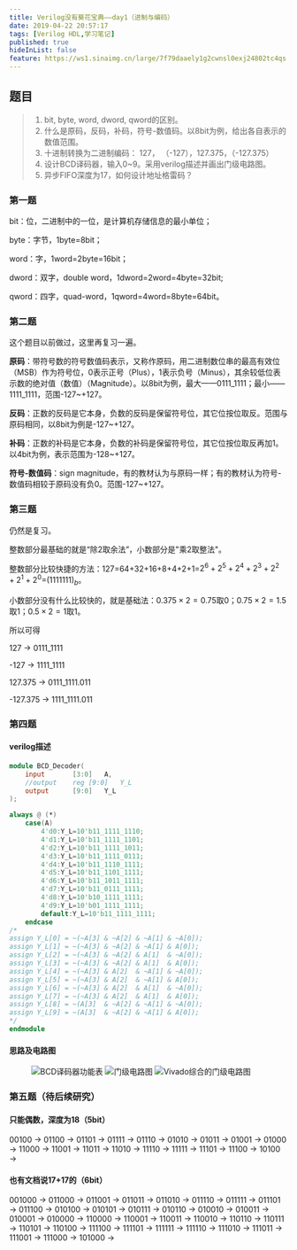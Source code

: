 ```yaml
---
title: Verilog没有葵花宝典——day1（进制与编码）
date: 2019-04-22 20:57:17
tags: [Verilog HDL,学习笔记]
published: true
hideInList: false
feature: https://ws1.sinaimg.cn/large/7f79daaely1g2cwnsl0exj24802tc4qs.jpg
---
```

## 题目
>1. bit, byte, word, dword, qword的区别。
>2. 什么是原码，反码，补码，符号-数值码。以8bit为例，给出各自表示的数值范围。
>3. 十进制转换为二进制编码： 127， （-127），127.375，（-127.375）
>4. 设计BCD译码器，输入0~9。采用verilog描述并画出门级电路图。
>5. 异步FIFO深度为17，如何设计地址格雷码？

<!-- more -->

### 第一题
bit：位，二进制中的一位，是计算机存储信息的最小单位；

byte：字节，1byte=8bit；

word：字，1word=2byte=16bit；

dword：双字，double word，1dword=2word=4byte=32bit;

qword：四字，quad-word，1qword=4word=8byte=64bit。

### 第二题

这个题目以前做过，这里再复习一遍。

**原码**：带符号数的符号数值码表示，又称作原码，用二进制数位串的最高有效位（MSB）作为符号位，0表示正号（Plus），1表示负号（Minus），其余较低位表示数的绝对值（数值）（Magnitude）。以8bit为例，最大——0111_1111；最小——1111_1111，范围-127~+127。

**反码**：正数的反码是它本身，负数的反码是保留符号位，其它位按位取反。范围与原码相同，以8bit为例是-127~+127。

**补码**：正数的补码是它本身，负数的补码是保留符号位，其它位按位取反再加1。以4bit为例，表示范围为-128~+127。

**符号-数值码**：sign magnitude，有的教材认为与原码一样；有的教材认为符号-数值码相较于原码没有负0。范围-127~+127。

### 第三题

仍然是复习。

整数部分最基础的就是“除2取余法”，小数部分是"乘2取整法"。

整数部分比较快捷的方法：127=64+32+16+8+4+2+1=$2^6+2^5+2^4+2^3+2^2+2^1+2^0$=$(1111111)_b$。

小数部分没有什么比较快的，就是基础法：$0.375\times2=0.75$取0；$0.75\times2=1.5$取1；$0.5\times2=1$取1。

所以可得

127 $\to$ 0111_1111

-127 $\to$ 1111_1111

127.375 $\to$ 0111_1111.011

-127.375 $\to$ 1111_1111.011

### 第四题

#### verilog描述
```v
module BCD_Decoder(
	input		[3:0]	A,
	//output	reg	[9:0]	Y_L
	output		[9:0]	Y_L
);

always @ (*)
	case(A)
		4'd0:Y_L=10'b11_1111_1110;
		4'd1:Y_L=10'b11_1111_1101;
		4'd2:Y_L=10'b11_1111_1011;
		4'd3:Y_L=10'b11_1111_0111;
		4'd4:Y_L=10'b11_1110_1111;
		4'd5:Y_L=10'b11_1101_1111;
		4'd6:Y_L=10'b11_1011_1111;
		4'd7:Y_L=10'b11_0111_1111;
		4'd8:Y_L=10'b10_1111_1111;
		4'd9:Y_L=10'b01_1111_1111;
		default:Y_L=10'b11_1111_1111;
	endcase
/*
assign Y_L[0] = ~(~A[3] & ~A[2] & ~A[1] & ~A[0]);
assign Y_L[1] = ~(~A[3] & ~A[2] & ~A[1] & A[0]);
assign Y_L[2] = ~(~A[3] & ~A[2] & A[1]  & ~A[0]);
assign Y_L[3] = ~(~A[3] & ~A[2] & A[1]  & A[0]);
assign Y_L[4] = ~(~A[3] & A[2]  & ~A[1] & ~A[0]);
assign Y_L[5] = ~(~A[3] & A[2]  & ~A[1] & A[0]);
assign Y_L[6] = ~(~A[3] & A[2]  & A[1]  & ~A[0]);
assign Y_L[7] = ~(~A[3] & A[2]  & A[1]  & A[0]);
assign Y_L[8] = ~(A[3]  & ~A[2] & ~A[1] & ~A[0]);
assign Y_L[9] = ~(A[3]  & ~A[2] & ~A[1] & A[0]);
*/
endmodule
```

#### 思路及电路图
<figure class="third">
    <img src="https://ws1.sinaimg.cn/large/7f79daaely1g2bqimqft5j20ub0n2dok.jpg" alt="BCD译码器功能表" title="BCD译码器功能表">
    <img src="https://wx3.sinaimg.cn/large/7f79daaely1g1ojh5y4ypj208w0b23yp.jpg" alt="门级电路图" title="门级电路图">
    <img src="https://ws1.sinaimg.cn/large/7f79daaely1g2bqo7wxscj20yb0lnmz3.jpg" alt="Vivado综合的门级电路图" title="Vivado综合的门级电路图">
</figure>

### 第五题（待后续研究）

#### 只能偶数，深度为18（5bit）

00100 $\to$ 
01100 $\to$ 
01101 $\to$ 
01111 $\to$ 
01110 $\to$ 
01010 $\to$ 
01011 $\to$ 
01001 $\to$ 
01000 $\to$ 
11000 $\to$ 
11001 $\to$ 
11011 $\to$ 
11010 $\to$ 
11110 $\to$ 
11111 $\to$ 
11101 $\to$ 
11100 $\to$ 
10100 $\to$ 

#### 也有文档说17+17的（6bit）

001000 $\to$ 
011000 $\to$ 
011001 $\to$ 
011011 $\to$ 
011010 $\to$ 
011110 $\to$ 
011111 $\to$ 
011101 $\to$ 
011100 $\to$ 
010100 $\to$ 
010101 $\to$ 
010111 $\to$ 
010110 $\to$ 
010010 $\to$ 
010011 $\to$ 
010001 $\to$ 
010000 $\to$ 
110000 $\to$ 
110001 $\to$ 
110011 $\to$ 
110010 $\to$ 
110110 $\to$ 
110111 $\to$ 
110101 $\to$ 
110100 $\to$ 
111100 $\to$ 
111101 $\to$ 
111111 $\to$ 
111110 $\to$ 
111010 $\to$ 
111011 $\to$ 
111001 $\to$ 
111000 $\to$ 
101000 $\to$ 
